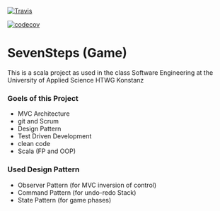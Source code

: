 [![Travis](https://travis-ci.org/t123obi/de.htwg.se.SevenSteps.svg?branch=master)]()


[![codecov](https://codecov.io/gh/t123obi/de.htwg.se.SevenSteps/branch/master/graph/badge.svg)](https://codecov.io/gh/t123obi/de.htwg.se.SevenSteps)


SevenSteps (Game)
=========================

This is a scala project as used in the
class Software Engineering at the University of Applied Science HTWG Konstanz

### Goels of this Project

* MVC Architecture
* git and Scrum
* Design Pattern
* Test Driven Development
* clean code
* Scala (FP and OOP)


### Used Design Pattern

* Observer Pattern (for MVC inversion of control)
* Command Pattern (for undo-redo Stack)
* State Pattern (for game phases)
